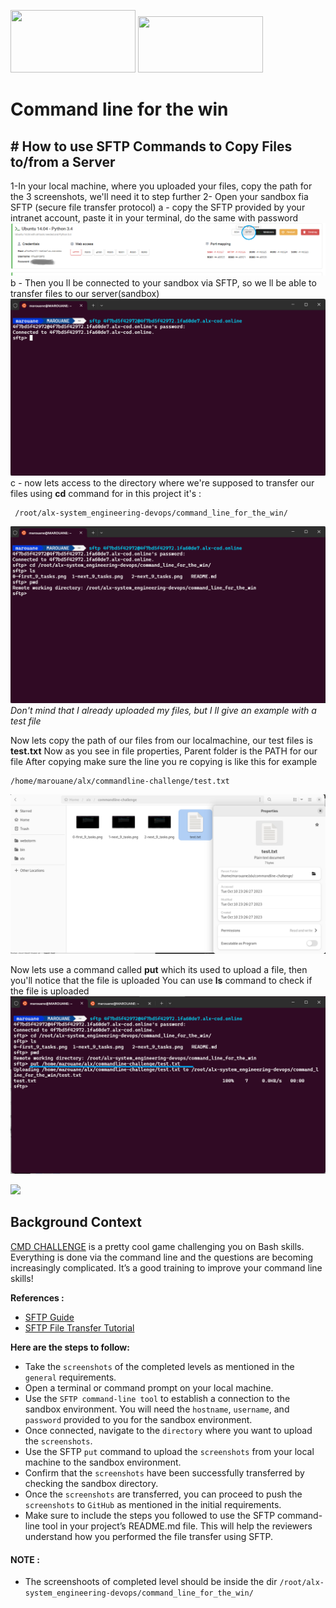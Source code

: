 
<img src="https://aceworldpub.com.ng/wp-content/uploads/2022/03/unnamed.png" width="200" height="100"> <img src="https://upload.wikimedia.org/wikipedia/commons/4/4b/Bash_Logo_Colored.svg" width="200" height="90"> 


# Command line for the win


## # How to use SFTP Commands to Copy Files to/from a Server

1-In your local machine, where you uploaded your files, copy the path for the 3 screenshots, we'll need it to step further
2- Open your sandbox fia SFTP (secure file transfer protocol) 
	a - copy the SFTP provided by your intranet account, paste it in your terminal, do the same with password
		![Untitled.png](https://github.com/MASMIYEN/alx-system_engineering-devops/blob/master/command_line_for_the_win/tutorial/Untitled.png?raw=true)
	b - Then you ll be connected to your sandbox via SFTP, so we ll be able to transfer files to our server(sandbox)
		![Untitled1.png](https://github.com/MASMIYEN/alx-system_engineering-devops/blob/master/command_line_for_the_win/tutorial/Untitled1.png?raw=true)
	c - now lets access to the directory where we're supposed to transfer our files using **cd** command for in this project it's :
   

     /root/alx-system_engineering-devops/command_line_for_the_win/

   
 ![pwd.png](https://github.com/MASMIYEN/alx-system_engineering-devops/blob/master/command_line_for_the_win/tutorial/pwd.png?raw=true)
 *Don't mind that I already uploaded my files, but I ll give an example with a test file* 

Now lets copy the path of our files from our localmachine, our test files is **test.txt**
Now as you see in file properties, Parent folder is the PATH for our file 
After copying make sure the line you re copying is like this for example

    /home/marouane/alx/commandline-challenge/test.txt


![path file.png](https://github.com/MASMIYEN/alx-system_engineering-devops/blob/master/command_line_for_the_win/tutorial/path%20file.png?raw=true) 

Now lets use a command called **put** which its used to upload a file, then you'll notice that the file is uploaded
You can use **ls** command to check if the file is uploaded 
![put.png](https://github.com/MASMIYEN/alx-system_engineering-devops/blob/master/command_line_for_the_win/tutorial/put.png?raw=true)

![](https://s3.amazonaws.com/intranet-projects-files/holbertonschool-sysadmin_devops/324/06AChAO.png)

## Background Context

[CMD CHALLENGE](https://intranet.alxswe.com/rltoken/a83_NOBEtXgFr1Yqej0HYA "CMD CHALLENGE")  is a pretty cool game challenging you on Bash skills. Everything is done via the command line and the questions are becoming increasingly complicated. It’s a good training to improve your command line skills!

**References :**

-   [SFTP Guide](https://intranet.alxswe.com/rltoken/OwMT_ctWdMI7L6JFzLvVKQ "SFTP Guide")
-   [SFTP File Transfer Tutorial](https://intranet.alxswe.com/rltoken/aTKBzKWZ5EI-qZjJVblUzg "SFTP File Transfer Tutorial")

**Here are the steps to follow:**

-   Take the  `screenshots`  of the completed levels as mentioned in the  `general`  requirements.
-   Open a terminal or command prompt on your local machine.
-   Use the  `SFTP command-line tool`  to establish a connection to the sandbox environment. You will need the  `hostname`,  `username`, and  `password`  provided to you for the sandbox environment.
-   Once connected, navigate to the  `directory`  where you want to upload the  `screenshots`.
-   Use the SFTP  `put`  command to upload the  `screenshots`  from your local machine to the sandbox environment.
-   Confirm that the  `screenshots`  have been successfully transferred by checking the sandbox directory.
-   Once the  `screenshots`  are transferred, you can proceed to push the  `screenshots`  to  `GitHub`  as mentioned in the initial requirements.
-   Make sure to include the steps you followed to use the SFTP command-line tool in your project’s README.md file. This will help the reviewers understand how you performed the file transfer using SFTP.

#### NOTE :

-   The screenshoots of completed level should be inside the dir  `/root/alx-system_engineering-devops/command_line_for_the_win/`

